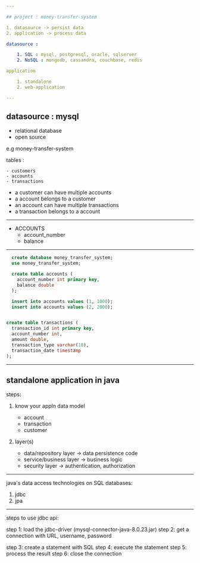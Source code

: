 ```yaml
---

## project : money-transfer-system

1. datasource -> persist data
2. application -> process data

datasource :

    1. SQL : mysql, postgresql, oracle, sqlserver
    2. NoSQL : mongodb, cassandra, couchbase, redis

application

    1. standalone
    2. web-application

---
```


## datasource : mysql

- relational database
- open source

e.g money-transfer-system

tables :

    - customers
    - accounts
    - transactions

- a customer can have multiple accounts
- a account belongs to a customer
- an account can have multiple transactions
- a transaction belongs to a account

---

- ACCOUNTS
  - account_number
  - balance

---

```sql
  create database money_transfer_system;
  use money_transfer_system;

  create table accounts (
    account_number int primary key,
    balance double
  );

  insert into accounts values (1, 1000);
  insert into accounts values (2, 2000);


create table transactions (
  transaction_id int primary key,
  account_number int,
  amount double,
  transaction_type varchar(10),
  transaction_date timestamp
);


```

---

## standalone application in java

steps:

1. know your appln data model

   - account
   - transaction
   - customer

2. layer(s)

   - data/repository layer -> data persistence code
   - service/business layer -> business logic
   - security layer -> authentication, authorization

---

java's data access technologies on SQL databases:

1. jdbc
2. jpa

---

steps to use jdbc api:

step 1: load the jdbc-driver (mysql-connector-java-8.0.23.jar)
step 2: get a connection with URL, username, password

step 3: create a statement with SQL
step 4: execute the statement
step 5: process the result
step 6: close the connection
